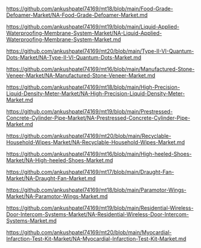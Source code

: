<p><a href="https://github.com/ankushpatel74169/mt18/blob/main/Food-Grade-Defoamer-Market/NA-Food-Grade-Defoamer-Market.md">https://github.com/ankushpatel74169/mt18/blob/main/Food-Grade-Defoamer-Market/NA-Food-Grade-Defoamer-Market.md</a></p><p><a href="https://github.com/ankushpatel74169/mt19/blob/main/Liquid-Applied-Waterproofing-Membrane-System-Market/NA-Liquid-Applied-Waterproofing-Membrane-System-Market.md">https://github.com/ankushpatel74169/mt19/blob/main/Liquid-Applied-Waterproofing-Membrane-System-Market/NA-Liquid-Applied-Waterproofing-Membrane-System-Market.md</a></p><p><a href="https://github.com/ankushpatel74169/mt20/blob/main/Type-II-VI-Quantum-Dots-Market/NA-Type-II-VI-Quantum-Dots-Market.md">https://github.com/ankushpatel74169/mt20/blob/main/Type-II-VI-Quantum-Dots-Market/NA-Type-II-VI-Quantum-Dots-Market.md</a></p><p><a href="https://github.com/ankushpatel74169/mt16/blob/main/Manufactured-Stone-Veneer-Market/NA-Manufactured-Stone-Veneer-Market.md">https://github.com/ankushpatel74169/mt16/blob/main/Manufactured-Stone-Veneer-Market/NA-Manufactured-Stone-Veneer-Market.md</a></p><p><a href="https://github.com/ankushpatel74169/mt18/blob/main/High-Precision-Liquid-Density-Meter-Market/NA-High-Precision-Liquid-Density-Meter-Market.md">https://github.com/ankushpatel74169/mt18/blob/main/High-Precision-Liquid-Density-Meter-Market/NA-High-Precision-Liquid-Density-Meter-Market.md</a></p><p><a href="https://github.com/ankushpatel74169/mt19/blob/main/Prestressed-Concrete-Cylinder-Pipe-Market/NA-Prestressed-Concrete-Cylinder-Pipe-Market.md">https://github.com/ankushpatel74169/mt19/blob/main/Prestressed-Concrete-Cylinder-Pipe-Market/NA-Prestressed-Concrete-Cylinder-Pipe-Market.md</a></p><p><a href="https://github.com/ankushpatel74169/mt20/blob/main/Recyclable-Household-Wipes-Market/NA-Recyclable-Household-Wipes-Market.md">https://github.com/ankushpatel74169/mt20/blob/main/Recyclable-Household-Wipes-Market/NA-Recyclable-Household-Wipes-Market.md</a></p><p><a href="https://github.com/ankushpatel74169/mt16/blob/main/High-heeled-Shoes-Market/NA-High-heeled-Shoes-Market.md">https://github.com/ankushpatel74169/mt16/blob/main/High-heeled-Shoes-Market/NA-High-heeled-Shoes-Market.md</a></p><p><a href="https://github.com/ankushpatel74169/mt17/blob/main/Draught-Fan-Market/NA-Draught-Fan-Market.md">https://github.com/ankushpatel74169/mt17/blob/main/Draught-Fan-Market/NA-Draught-Fan-Market.md</a></p><p><a href="https://github.com/ankushpatel74169/mt18/blob/main/Paramotor-Wings-Market/NA-Paramotor-Wings-Market.md">https://github.com/ankushpatel74169/mt18/blob/main/Paramotor-Wings-Market/NA-Paramotor-Wings-Market.md</a></p><p><a href="https://github.com/ankushpatel74169/mt19/blob/main/Residential-Wireless-Door-Intercom-Systems-Market/NA-Residential-Wireless-Door-Intercom-Systems-Market.md">https://github.com/ankushpatel74169/mt19/blob/main/Residential-Wireless-Door-Intercom-Systems-Market/NA-Residential-Wireless-Door-Intercom-Systems-Market.md</a></p><p><a href="https://github.com/ankushpatel74169/mt20/blob/main/Myocardial-Infarction-Test-Kit-Market/NA-Myocardial-Infarction-Test-Kit-Market.md">https://github.com/ankushpatel74169/mt20/blob/main/Myocardial-Infarction-Test-Kit-Market/NA-Myocardial-Infarction-Test-Kit-Market.md</a></p>
